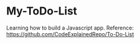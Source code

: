 # My-ToDo-List

Learning how to build a Javascript app. Reference: https://github.com/CodeExplainedRepo/To-Do-List
